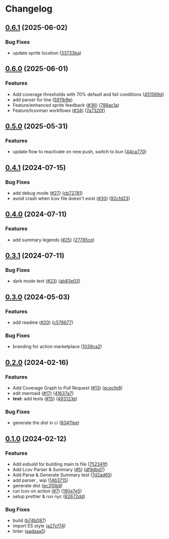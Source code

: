 # Changelog

## [0.6.1](https://github.com/pre-history/lcov-summary-action/compare/lcov-summary-action-v0.6.0...lcov-summary-action-v0.6.1) (2025-06-02)


### Bug Fixes

* update sprite location ([33733ba](https://github.com/pre-history/lcov-summary-action/commit/33733bac04203cc73d0798eea783ac98b2545592))

## [0.6.0](https://github.com/pre-history/lcov-summary-action/compare/lcov-summary-action-v0.5.0...lcov-summary-action-v0.6.0) (2025-06-01)


### Features

* Add coverage thresholds with 70% default and fail conditions ([451569d](https://github.com/pre-history/lcov-summary-action/commit/451569deb083b0475641d2a740587d3a85c69399))
* add parser for line ([5911b9e](https://github.com/pre-history/lcov-summary-action/commit/5911b9e92f8b20bb3dbc8b1195d1d80656a7000e))
* Feature/enhanced sprite feedback ([#36](https://github.com/pre-history/lcov-summary-action/issues/36)) ([788ac1a](https://github.com/pre-history/lcov-summary-action/commit/788ac1ad6eab9fa16e08ae4d550e04eb83e9e1ed))
* Feature/lcovman workflows ([#34](https://github.com/pre-history/lcov-summary-action/issues/34)) ([7a7320f](https://github.com/pre-history/lcov-summary-action/commit/7a7320f54a660e2997395104982d596790546c84))

## [0.5.0](https://github.com/pre-history/lcov-summary-action/compare/lcov-summary-action-v0.4.1...lcov-summary-action-v0.5.0) (2025-05-31)


### Features

* update flow to reactivate on new push, switch to bun ([44ca770](https://github.com/pre-history/lcov-summary-action/commit/44ca770fdef6ac28f72c2054979e937f8df1360a))

## [0.4.1](https://github.com/pre-history/lcov-summary-action/compare/lcov-summary-action-v0.4.0...lcov-summary-action-v0.4.1) (2024-07-15)


### Bug Fixes

* add debug mode ([#27](https://github.com/pre-history/lcov-summary-action/issues/27)) ([cb72781](https://github.com/pre-history/lcov-summary-action/commit/cb727810adcb6979ee5e2d38b19c7240c3de8af0))
* avoid crash when lcov file doesn't exist ([#30](https://github.com/pre-history/lcov-summary-action/issues/30)) ([92cfd23](https://github.com/pre-history/lcov-summary-action/commit/92cfd232d5e397a09938971d49a962be66c7ca42))

## [0.4.0](https://github.com/pre-history/lcov-summary-action/compare/lcov-summary-action-v0.3.1...lcov-summary-action-v0.4.0) (2024-07-11)


### Features

* add summary legends ([#25](https://github.com/pre-history/lcov-summary-action/issues/25)) ([27785ce](https://github.com/pre-history/lcov-summary-action/commit/27785ce6e8ae369832ca055f2d62bb20180644d5))

## [0.3.1](https://github.com/pre-history/lcov-summary-action/compare/lcov-summary-action-v0.3.0...lcov-summary-action-v0.3.1) (2024-07-11)


### Bug Fixes

* dark mode text ([#23](https://github.com/pre-history/lcov-summary-action/issues/23)) ([ab83e03](https://github.com/pre-history/lcov-summary-action/commit/ab83e03dd7b68f447a6d9e01be55e215dc99d734))

## [0.3.0](https://github.com/pre-history/lcov-summary-action/compare/lcov-summary-action-v0.2.0...lcov-summary-action-v0.3.0) (2024-05-03)


### Features

* add readme ([#20](https://github.com/pre-history/lcov-summary-action/issues/20)) ([c578677](https://github.com/pre-history/lcov-summary-action/commit/c578677f611f6aa60dbc58dc9aa127232a0a9035))


### Bug Fixes

* branding for action marketplace ([1039ca2](https://github.com/pre-history/lcov-summary-action/commit/1039ca287129f4bc08023b14f9cc8bd2f3bbe9f5))

## [0.2.0](https://github.com/pre-history/lcov-summary-action/compare/lcov-summary-action-v0.1.0...lcov-summary-action-v0.2.0) (2024-02-16)


### Features

* Add Coverage Graph to Pull Request ([#13](https://github.com/pre-history/lcov-summary-action/issues/13)) ([ececfe8](https://github.com/pre-history/lcov-summary-action/commit/ececfe82fd843f92df001b23a2d196fa5f625e06))
* edit mermaid ([#17](https://github.com/pre-history/lcov-summary-action/issues/17)) ([41637a7](https://github.com/pre-history/lcov-summary-action/commit/41637a76845e64f03b57822ecb2787ed9db0c249))
* **test:** add tests ([#15](https://github.com/pre-history/lcov-summary-action/issues/15)) ([493123e](https://github.com/pre-history/lcov-summary-action/commit/493123e58a11ffc91deb280387df360e04df2c5a))


### Bug Fixes

* generate the dist in ci ([83411ee](https://github.com/pre-history/lcov-summary-action/commit/83411eea338cd8102710130ef95661a0e5c3e94d))

## [0.1.0](https://github.com/pre-history/lcov-summary-action/compare/lcov-summary-action-v0.0.1...lcov-summary-action-v0.1.0) (2024-02-12)


### Features

* Add esbuild for building main ts file ([752341f](https://github.com/pre-history/lcov-summary-action/commit/752341f03dc53f42b6e80b3c8e82816af6076fdd))
* Add Lcov Parser & Summary  ([#5](https://github.com/pre-history/lcov-summary-action/issues/5)) ([df9dbd7](https://github.com/pre-history/lcov-summary-action/commit/df9dbd7c6d46e9182ffce3101c998c19f60c870a))
* Add Parse & Generate Summary test ([7d2ad65](https://github.com/pre-history/lcov-summary-action/commit/7d2ad656df345fd6179ec834ef439826b6c0afa6))
* add parser , wip ([1463715](https://github.com/pre-history/lcov-summary-action/commit/14637152db8d99a8a4e4bb6209c06d1e624d825c))
* generate dist ([ec310b8](https://github.com/pre-history/lcov-summary-action/commit/ec310b82ae1922795cbd7213786fcdfe3a18969b))
* run lcov on action ([#7](https://github.com/pre-history/lcov-summary-action/issues/7)) ([190e7e5](https://github.com/pre-history/lcov-summary-action/commit/190e7e5b55b499eedf332ee6e4a5947b0e8afcdb))
* setup prettier & run nyc ([82672dd](https://github.com/pre-history/lcov-summary-action/commit/82672dd7be2076e7524677b21c06c5bfec1d3cb8))


### Bug Fixes

* build ([b74b087](https://github.com/pre-history/lcov-summary-action/commit/b74b08772e8ad23779727bdcaae42b925c5f413d))
* import ES style ([a27cf74](https://github.com/pre-history/lcov-summary-action/commit/a27cf749836be98fe97e13c9bb401259827b955f))
* linter ([aadaaa5](https://github.com/pre-history/lcov-summary-action/commit/aadaaa5d2805da9e683f4999586e9a62bed22082))

